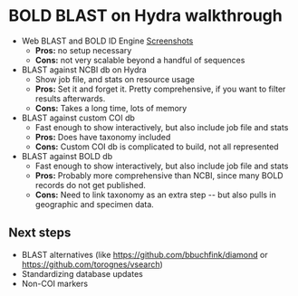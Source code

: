 # BOLD BLAST on Hydra walkthrough

- Web BLAST and BOLD ID Engine
    [Screenshots](web_blast/README.md)
    - **Pros:** no setup necessary
    - **Cons:** not very scalable beyond a handful of sequences
- BLAST against NCBI db on Hydra
    - Show job file, and stats on resource usage
    - **Pros:** Set it and forget it. Pretty comprehensive, if you want to filter results afterwards.
    - **Cons:** Takes a long time, lots of memory
- BLAST against custom COI db
    - Fast enough to show interactively, but also include job file and stats
    - **Pros:** Does have taxonomy included
    - **Cons:** Custom COI db is complicated to build, not all represented
- BLAST against BOLD db
    - Fast enough to show interactively, but also include job file and stats
    - **Pros:** Probably more comprehensive than NCBI, since many BOLD records do not get published.
    - **Cons:** Need to link taxonomy as an extra step -- but also pulls in geographic and specimen data.

## Next steps
- BLAST alternatives (like https://github.com/bbuchfink/diamond or https://github.com/torognes/vsearch)
- Standardizing database updates
- Non-COI markers
